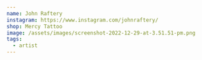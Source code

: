 ```yaml
---
name: John Raftery
instagram: https://www.instagram.com/johnraftery/
shop: Mercy Tattoo
image: /assets/images/screenshot-2022-12-29-at-3.51.51-pm.png
tags:
  - artist
---
```

